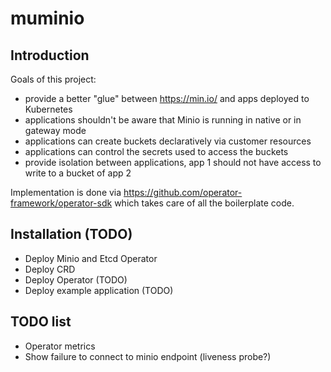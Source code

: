 # muminio

## Introduction

Goals of this project:
* provide a better "glue" between https://min.io/ and apps deployed to Kubernetes
* applications shouldn't be aware that Minio is running in native or in gateway mode
* applications can create buckets declaratively via customer resources
* applications can control the secrets used to access the buckets
* provide isolation between applications, app 1 should not have access to write to a bucket of app 2

Implementation is done via https://github.com/operator-framework/operator-sdk which takes care of all the boilerplate code.

## Installation (TODO)

* Deploy Minio and Etcd Operator
* Deploy CRD
* Deploy Operator (TODO)
* Deploy example application (TODO)

## TODO list

* Operator metrics
* Show failure to connect to minio endpoint (liveness probe?)

